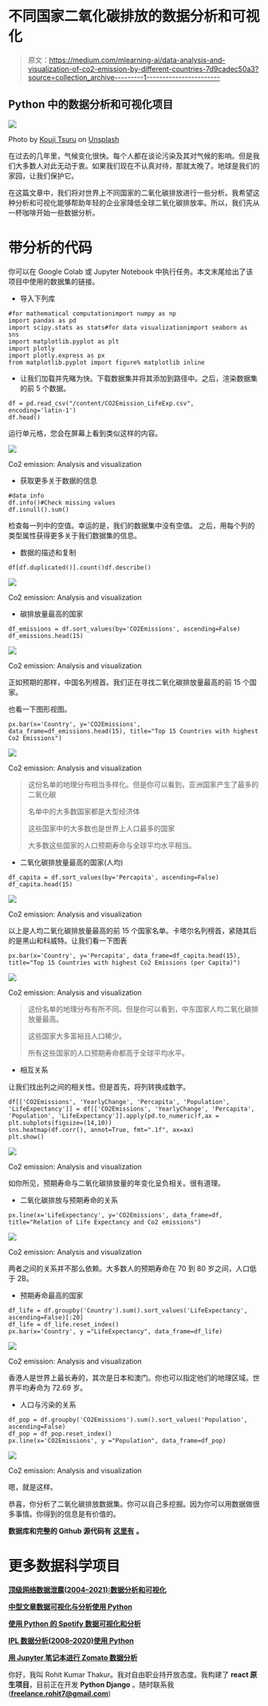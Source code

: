# 不同国家二氧化碳排放的数据分析和可视化

> 原文：<https://medium.com/mlearning-ai/data-analysis-and-visualization-of-co2-emission-by-different-countries-7d9cadec50a3?source=collection_archive---------1----------------------->

## Python 中的数据分析和可视化项目

![](img/ec53269e4113bbbd008034096783a8a9.png)

Photo by [Kouji Tsuru](https://unsplash.com/@pafuxu?utm_source=medium&utm_medium=referral) on [Unsplash](https://unsplash.com?utm_source=medium&utm_medium=referral)

在过去的几年里，气候变化很快。每个人都在谈论污染及其对气候的影响。但是我们大多数人对此无动于衷。如果我们现在不认真对待，那就太晚了。地球是我们的家园，让我们保护它。

在这篇文章中，我们将对世界上不同国家的二氧化碳排放进行一些分析。我希望这种分析和可视化能够帮助年轻的企业家降低全球二氧化碳排放率。所以，我们先从一杯咖啡开始一些数据分析。

# 带分析的代码

你可以在 Google Colab 或 Jupyter Notebook 中执行任务。本文末尾给出了该项目中使用的数据集的链接。

*   导入下列库

```
#for mathematical computationimport numpy as np
import pandas as pd
import scipy.stats as stats#for data visualizationimport seaborn as sns
import matplotlib.pyplot as plt
import plotly
import plotly.express as px
from matplotlib.pyplot import figure% matplotlib inline
```

*   让我们加载并先睹为快。下载数据集并将其添加到路径中。之后，渲染数据集的前 5 个数据。

```
df = pd.read_csv("/content/CO2Emission_LifeExp.csv",
encoding='latin-1')
df.head()
```

运行单元格，您会在屏幕上看到类似这样的内容。

![](img/baca1d00477275a048289571951557c9.png)

Co2 emission: Analysis and visualization

*   获取更多关于数据的信息

```
#data info
df.info()#Check missing values
df.isnull().sum()
```

检查每一列中的空值。幸运的是，我们的数据集中没有空值。
之后，用每个列的类型属性获得更多关于我们数据集的信息。

*   数据的描述和复制

```
df[df.duplicated()].count()df.describe()
```

![](img/2f4f359da8dee57ff82318b6960175b8.png)

Co2 emission: Analysis and visualization

*   碳排放量最高的国家

```
df_emissions = df.sort_values(by='CO2Emissions', ascending=False)
df_emissions.head(15)
```

![](img/0f0ac054b296a0c6c6e1d09b9f6925a7.png)

Co2 emission: Analysis and visualization

正如预期的那样，中国名列榜首。我们正在寻找二氧化碳排放量最高的前 15 个国家。

也看一下图形视图。

```
px.bar(x='Country', y='CO2Emissions', data_frame=df_emissions.head(15), title="Top 15 Countries with highest Co2 Emissions")
```

![](img/e05fdde023c26e224e118c0860e98a9a.png)

Co2 emission: Analysis and visualization

> 这份名单的地理分布相当多样化。但是你可以看到，亚洲国家产生了最多的二氧化碳
> 
> 名单中的大多数国家都是大型经济体
> 
> 这些国家中的大多数也是世界上人口最多的国家
> 
> 大多数这些国家的人口预期寿命与全球平均水平相当。

*   二氧化碳排放量最高的国家(人均)

```
df_capita = df.sort_values(by='Percapita', ascending=False)
df_capita.head(15)
```

![](img/493713c9355877911d30d2c19e9dffd8.png)

Co2 emission: Analysis and visualization

以上是人均二氧化碳排放量最高的前 15 个国家名单。卡塔尔名列榜首，紧随其后的是黑山和科威特。让我们看一下图表

```
px.bar(x='Country', y='Percapita', data_frame=df_capita.head(15), title="Top 15 Countries with highest Co2 Emissions (per Capita)")
```

![](img/d6fdc69495d782eb196959f2027e283e.png)

Co2 emission: Analysis and visualization

> 这份名单的地理分布有所不同。但是你可以看到，中东国家人均二氧化碳排放量最高。
> 
> 这些国家大多富裕且人口稀少。
> 
> 所有这些国家的人口预期寿命都高于全球平均水平。

*   相互关系

让我们找出列之间的相关性。但是首先，将列转换成数字。

```
df[['CO2Emissions', 'YearlyChange', 'Percapita', 'Population', 'LifeExpectancy']] = df[['CO2Emissions', 'YearlyChange', 'Percapita', 'Population', 'LifeExpectancy']].apply(pd.to_numeric)f,ax = plt.subplots(figsize=(14,10))
sns.heatmap(df.corr(), annot=True, fmt=".1f", ax=ax)
plt.show()
```

![](img/b80907081fd321106aaa5e21fe51ab2a.png)

Co2 emission: Analysis and visualization

如你所见，预期寿命与二氧化碳排放量的年变化呈负相关。很有道理。

*   二氧化碳排放与预期寿命的关系

```
px.line(x='LifeExpectancy', y='CO2Emissions', data_frame=df, title="Relation of Life Expectancy and Co2 emissions")
```

![](img/3b259c5e84e08649ffbdf78805aff852.png)

Co2 emission: Analysis and visualization

两者之间的关系并不那么依赖。大多数人的预期寿命在 70 到 80 岁之间，人口低于 2B。

*   预期寿命最高的国家

```
df_life = df.groupby('Country').sum().sort_values('LifeExpectancy', ascending=False)[:20]
df_life = df_life.reset_index()
px.bar(x='Country', y ="LifeExpectancy", data_frame=df_life)
```

![](img/28f51baf176efdcee9b25d81e2b75548.png)

Co2 emission: Analysis and visualization

香港人是世界上最长寿的，其次是日本和澳门。你也可以指定他们的地理区域。世界平均寿命为 72.69 岁。

*   人口与污染的关系

```
df_pop = df.groupby('CO2Emissions').sum().sort_values('Population', ascending=False)
df_pop = df_pop.reset_index()
px.line(x='CO2Emissions', y ="Population", data_frame=df_pop)
```

![](img/7a4076ab1236b43a7956ed7de25f9d8b.png)

Co2 emission: Analysis and visualization

嗯，就是这样。

恭喜，你分析了二氧化碳排放数据集。你可以自己多挖掘。因为你可以用数据做很多事情。你得到的信息是有价值的。

**数据库和完整的 Github 源代码有** [**这里有**](https://github.com/imrohit007/Co2-emission-Data-Analysis-and-Visualization) **。**

# 更多数据科学项目

[**顶级网络数据泄露(2004–2021):数据分析和可视化**](/mlearning-ai/top-cyber-data-breaches-2004-2021-data-analysis-and-visualization-db61318148f)

[**中型文章数据可视化与分析使用 Python**](/mlearning-ai/medium-articles-data-visualization-and-analysis-using-python-730a538207ab)

[**使用 Python 的 Spotify 数据可视化和分析**](/geekculture/spotify-data-visualization-and-analysis-using-python-4af81c5531a7)

[**IPL 数据分析(2008–2020)使用 Python**](/nerd-for-tech/ipl-data-analysis-2008-2020-using-python-c031d3e1ae0c)

[**用 Jupyter 笔记本进行 Zomato 数据分析**](/nerd-for-tech/zomato-data-analysis-with-jupyter-notebook-6116ea03bd9d)

你好，我叫 Rohit Kumar Thakur。我对自由职业持开放态度。我构建了 **react 原生项目**，目前正在开发 **Python Django** 。随时联系我(**freelance.rohit7@gmail.com**)
